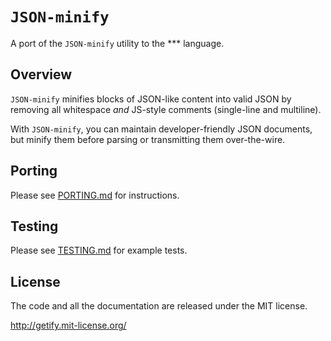 # `JSON-minify`

A port of the `JSON-minify` utility to the *** language.

## Overview

`JSON-minify` minifies blocks of JSON-like content into valid JSON by removing all
whitespace *and* JS-style comments (single-line and multiline).

With `JSON-minify`, you can maintain developer-friendly JSON documents, but minify them before parsing or transmitting them over-the-wire.

## Porting

Please see [PORTING.md](PORTING.md) for instructions.

## Testing

Please see [TESTING.md](TESTING.md) for example tests.

## License

The code and all the documentation are released under the MIT license.

http://getify.mit-license.org/
